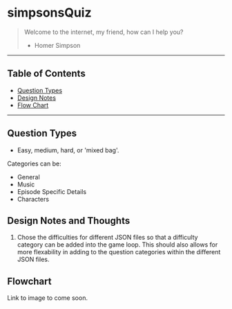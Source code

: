 # simpsonsQuiz
> Welcome to the internet, my friend, how can I help you? 
>  - Homer Simpson

---
## Table of Contents
- [Question Types](#question-types)
- [Design Notes](#design-notes-and-thoughts)
- [Flow Chart](#flow-chart)
---
## Question Types
* Easy, medium, hard, or 'mixed bag'.

Categories can be:
* General
* Music
* Episode Specific Details
* Characters

## Design Notes and Thoughts
1. Chose the difficulties for different JSON files so that a difficulty category can be added into the game loop. This should also allows for more flexability in adding to the question categories within the different JSON files.

## Flowchart
Link to image to come soon.